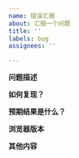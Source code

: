 ```yaml
---
name: 错误汇报
about: 汇报一个问题
title: ''
labels: bug
assignees: ''

---
```


**问题描述**

**如何复现？**

**预期结果是什么？**

**浏览器版本**

**其他内容**
